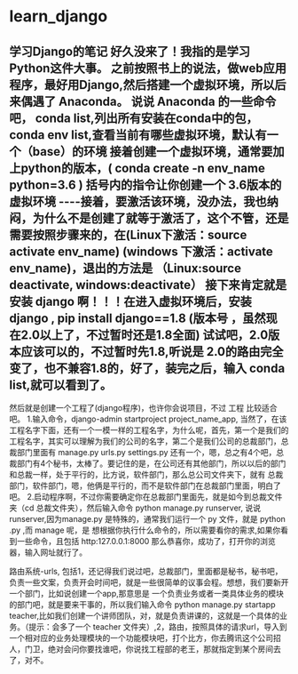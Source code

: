 # learn_django
学习Django的笔记
好久没来了！我指的是学习Python这件大事。
之前按照书上的说法，做web应用程序，最好用Django,然后搭建一个虚拟环境，所以后来偶遇了 Anaconda。
说说 Anaconda 的一些命令吧， conda list,列出所有安装在conda中的包，conda env list,查看当前有哪些虚拟环境，默认有一个（base）的环境
接着创建一个虚拟环境，通常要加上python的版本，( conda create -n env_name python=3.6 ) 括号内的指令让你创建一个 3.6版本的虚拟环境
----接着，要激活该环境，没办法，我也纳闷，为什么不是创建了就等于激活了，这个不管，还是需要按照步骤来的，在(Linux下激活：source activate env_name)
(windows 下激活：activate env_name)，退出的方法是 （Linux:source deactivate, windows:deactivate）
接下来肯定就是安装 django 啊！！！在进入虚拟环境后，安装django , pip install django==1.8 (版本号 ，虽然现在2.0以上了，不过暂时还是1.8全面)
试试吧，2.0版本应该可以的，不过暂时先1.8,听说是 2.0的路由完全变了，也不兼容1.8的，好了，装完之后，输入 conda list,就可以看到了。
----

然后就是创建一个工程了(django程序)，也许你会说项目，不过 工程 比较适合吧。
1.输入命令，django-admin startproject project_name_app, 当然了，在该工程名字下面，还有一个一模一样的工程名字，为什么呢，首先，第一个是我们的工程名字，其实可以理解为我们的公司的名字，第二个是我们公司的总裁部门，总裁部门里面有 manage.py urls.py settings.py 还有一个，嗯，总之有4个吧，总裁部门有4个秘书，太棒了。要记住的是，在公司还有其他部门，所以以后的部门和总裁一样，处于平行的，比方说，软件部门，那么总公司文件夹下，就有 总裁部门，软件部门，嗯，他俩是平行的，而不是软件部门在总裁部门里面，明白了吧。
2.启动程序啊，不过你需要确定你在总裁部门里面先，就是如今到总裁文件夹（cd 总裁文件夹），然后输入命令 python manage.py runserver, 说说 runserver,因为manage.py 是特殊的，通常我们运行一个 py 文件，就是 python .py ,而 manage 呢，是 想根据你执行什么命令的，所以需要看你的需求,如果你看到一些命令，且包括
http:127.0.0.1:8000 那么恭喜你，成功了，打开你的浏览器，输入网址就行了。

路由系统-urls, 包括1，还记得我们说过吧，总裁部门，里面都是秘书，秘书吧，负责一些文案，负责开会时间吧，就是一些很简单的议事会程。想想，我们要新开一个部门，比如说创建一个app,那意思是 一个负责业务或者一类具体业务的模块 的部门吧，就是要来干事的，所以我们输入命令 python manage.py startapp teacher,比如我们创建一个讲师团队，对，就是负责讲课的，这就是一个具体的业务。（提示：会多了一个 teacher 文件夹）,2，路由，按照具体的请求url，导入到一个相对应的业务处理模块的一个功能模块吧，打个比方，你去腾讯这个公司招人，门卫，绝对会问你要找谁吧，你说找工程部的老王，那就指定到某个房间去了，对不。
